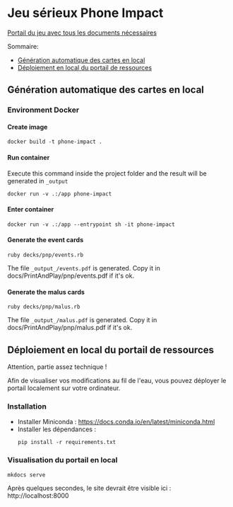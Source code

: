 # Jeu sérieux Phone Impact

[Portail du jeu avec tous les documents nécessaires](https://learninglab.gitlabpages.inria.fr/serious-game/smartphone/index.html)

Sommaire:

- [Génération automatique des cartes en local](#génération_automatique_des_cartes_en_local)
- [Déploiement en local du portail de ressources](#déploiement_en_local_du_portail_de_ressources)

## Génération automatique des cartes en local
### Environment Docker  

#### Create image
```shell
docker build -t phone-impact .
```

#### Run container
Execute this command inside the project folder and the result will be generated in `_output`
```shell
docker run -v .:/app phone-impact
```

#### Enter container
```shell
docker run -v .:/app --entrypoint sh -it phone-impact  
```
#### Generate the event cards 
```shell
ruby decks/pnp/events.rb
```
The file `_output_/events.pdf` is generated. Copy it in docs/PrintAndPlay/pnp/events.pdf if it's ok.

#### Generate the malus cards
```shell
ruby decks/pnp/malus.rb
```
The file `_output_/malus.pdf` is generated. Copy it in docs/PrintAndPlay/pnp/malus.pdf if it's ok.

[//]: # (## Generating cards)

[//]: # (By default the cards you generate aren't added to the git repository, to add your cards please move the content of the _output file inside the pdf file by executing this command:)

[//]: # (```shell)

[//]: # (mv _output/*.pdf PrintAndPlay/)

[//]: # (```)


## Déploiement en local du portail de ressources
Attention, partie assez technique !

Afin de visualiser vos modifications au fil de l'eau, vous pouvez déployer le portail localement sur votre ordinateur.

### Installation
- Installer Miniconda : https://docs.conda.io/en/latest/miniconda.html
- Installer les dépendances :
  ```shell
  pip install -r requirements.txt
  ```

### Visualisation du portail en local

```shell
mkdocs serve
```

Après quelques secondes, le site devrait être visible ici : http://localhost:8000

